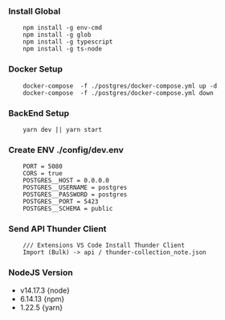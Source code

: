 ### Install Global
```
    npm install -g env-cmd
    npm install -g glob
    npm install -g typescript
    npm install -g ts-node
```

### Docker Setup
```
    docker-compose  -f ./postgres/docker-compose.yml up -d    
    docker-compose  -f ./postgres/docker-compose.yml down
```

### BackEnd Setup
```
    yarn dev || yarn start
```

### Create ENV ./config/dev.env
```
    PORT = 5080
    CORS = true
    POSTGRES__HOST = 0.0.0.0
    POSTGRES__USERNAME = postgres
    POSTGRES__PASSWORD = postgres
    POSTGRES__PORT = 5423
    POSTGRES__SCHEMA = public
```

### Send API Thunder Client 
```
    /// Extensions VS Code Install Thunder Client
    Import (Bulk) -> api / thunder-collection_note.json
```

### NodeJS Version
- v14.17.3 {node}
- 6.14.13 {npm}
- 1.22.5 {yarn}
